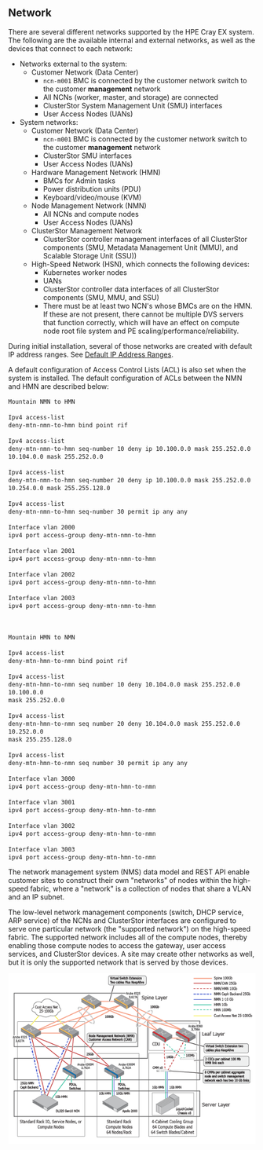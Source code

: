 ## Network

There are several different networks supported by the HPE Cray EX system. The following are the available internal and external networks, as well as the devices that connect to each network:

-   Networks external to the system:
    -   Customer Network \(Data Center\)
        -   `ncn-m001` BMC is connected by the customer network switch to the customer **management** network
        -   All NCNs \(worker, master, and storage\) are connected
        -   ClusterStor System Management Unit \(SMU\) interfaces
        -   User Access Nodes \(UANs\)
-   System networks:
    -   Customer Network \(Data Center\)
        -   `ncn-m001` BMC is connected by the customer network switch to the customer **management** network
        -   ClusterStor SMU interfaces
        -   User Access Nodes \(UANs\)
    -   Hardware Management Network \(HMN\)
        -   BMCs for Admin tasks
        -   Power distribution units \(PDU\)
        -   Keyboard/video/mouse \(KVM\)
    -   Node Management Network \(NMN\)
        -   All NCNs and compute nodes
        -   User Access Nodes \(UANs\)
    -   ClusterStor Management Network
        -   ClusterStor controller management interfaces of all ClusterStor components \(SMU, Metadata Management Unit \(MMU\), and Scalable Storage Unit \(SSU\)\)
    -   High-Speed Network \(HSN\), which connects the following devices:
        -   Kubernetes worker nodes
        -   UANs
        -   ClusterStor controller data interfaces of all ClusterStor components \(SMU, MMU, and SSU\)
        -   There must be at least two NCN's whose BMCs are on the HMN. If these are not present, there cannot be multiple DVS servers that function correctly, which will have an effect on compute node root file system and PE scaling/performance/reliability.

During initial installation, several of those networks are created with default IP address ranges. See [Default IP Address Ranges](Default_IP_Address_Ranges.md).

A default configuration of Access Control Lists \(ACL\) is also set when the system is installed. The default configuration of ACLs between the NMN and HMN are described below:

```screen
Mountain NMN to HMN

Ipv4 access-list
deny-mtn-nmn-to-hmn bind point rif

Ipv4 access-list
deny-mtn-nmn-to-hmn seq-number 10 deny ip 10.100.0.0 mask 255.252.0.0
10.104.0.0 mask 255.252.0.0

Ipv4 access-list
deny-mtn-nmn-to-hmn seq-number 20 deny ip 10.100.0.0 mask 255.252.0.0
10.254.0.0 mask 255.255.128.0

Ipv4 access-list
deny-mtn-nmn-to-hmn seq-number 30 permit ip any any

Interface vlan 2000
ipv4 port access-group deny-mtn-nmn-to-hmn

Interface vlan 2001
ipv4 port access-group deny-mtn-nmn-to-hmn

Interface vlan 2002
ipv4 port access-group deny-mtn-nmn-to-hmn

Interface vlan 2003
ipv4 port access-group deny-mtn-nmn-to-hmn



Mountain HMN to NMN

Ipv4 access-list
deny-mtn-hmn-to-nmn bind point rif

Ipv4 access-list
deny-mtn-hmn-to-nmn seq number 10 deny 10.104.0.0 mask 255.252.0.0 10.100.0.0
mask 255.252.0.0

Ipv4 access-list
deny-mtn-hmn-to-nmn seq number 20 deny 10.104.0.0 mask 255.252.0.0 10.252.0.0
mask 255.255.128.0

Ipv4 access-list
deny-mtn-hmn-to-nmn seq number 30 permit ip any any

Interface vlan 3000
ipv4 port access-group deny-mtn-hmn-to-nmn

Interface vlan 3001
ipv4 port access-group deny-mtn-hmn-to-nmn

Interface vlan 3002
ipv4 port access-group deny-mtn-hmn-to-nmn

Interface vlan 3003
ipv4 port access-group deny-mtn-hmn-to-nmn
```

The network management system \(NMS\) data model and REST API enable customer sites to construct their own "networks" of nodes within the high-speed fabric, where a "network" is a collection of nodes that share a VLAN and an IP subnet.

The low-level network management components \(switch, DHCP service, ARP service\) of the NCNs and ClusterStor interfaces are configured to serve one particular network \(the "supported network"\) on the high-speed fabric. The supported network includes all of the compute nodes, thereby enabling those compute nodes to access the gateway, user access services, and ClusterStor devices. A site may create other networks as well, but it is only the supported network that is served by those devices.

![Management Network Connections - Liquid Cooled](../../img/Management_Network_Connections_Liquid_Cooled.png "Management Network Connections - Liquid Cooled")




